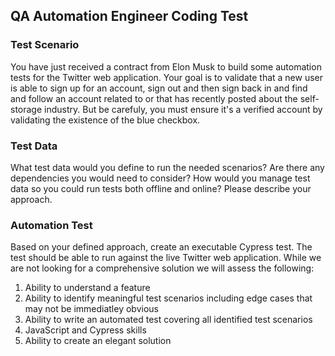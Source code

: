## QA Automation Engineer Coding Test

### Test Scenario
You have just received a contract from Elon Musk to build some automation tests for the Twitter web application. Your goal is to validate that a new user is able to sign up for an account, sign out and then sign back in and find and follow an account related to or that has recently posted about the self-storage industry. But be carefuly, you must ensure it's a verified account by validating the existence of the blue checkbox. 

### Test Data

What test data would you define to run the needed scenarios? Are there any dependencies you would need to consider? How would you manage test data so you could run tests both offline and online? Please describe your approach.

### Automation Test

Based on your defined approach, create an executable Cypress test. The test should be able to run against the live Twitter web application. While we are not looking for a comprehensive solution we will assess the following:

1. Ability to understand a feature
2. Ability to identify meaningful test scenarios including edge cases that may not be immediatley obvious
3. Ability to write an automated test covering all identified test scenarios
4. JavaScript and Cypress skills
5. Ability to create an elegant solution
